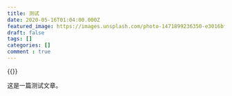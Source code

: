 ```yaml
---
title: 测试
date: 2020-05-16T01:04:00.000Z
featured_image: https://images.unsplash.com/photo-1471899236350-e3016bf1e69e?ixlib=rb-4.0.3&q=85&fm=jpg&crop=entropy&cs=srgb
draft: false
tags: []
categories: []
comment : true
---
```


{{<aplayer server="netease" type="song" id="28283137">}}

这是一篇测试文章。






<!-- {{< neodb "https://neodb.social/movie/1bgVODaWCBKlCQ1AuGlLzC" >}}
{{< neodb "https://neodb.social/book/5CKFwtnys6r2ghnHQTLAv4" >}}

{{< douban "https://book.douban.com/subject/35496106/" >}} -->